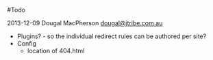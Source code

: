 

#Todo

2013-12-09
Dougal MacPherson <dougal@jtribe.com.au>


* Plugins? - so the individual redirect rules can be authored per site?
* Config
  * location of 404.html

